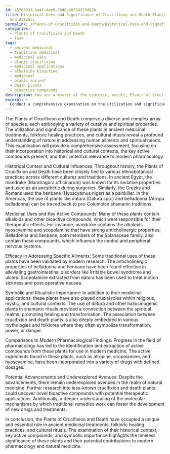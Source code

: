 ```yaml
---
id: 45783333-6a4f-4ae0-80d0-60f58f23d82b
title: Historical Uses and Significance of Crucifixion and Death Plants in Medicine
  and Rituals
permalink: /Plants-of-Crucifixion-and-Death/Historical-Uses-and-Significance-of-Crucifixion-and-Death-Plants-in-Medicine-and-Rituals/
categories:
  - Plants of Crucifixion and Death
  - Task
tags:
  - ancient medicinal
  - traditions medicinal
  - medicinal uses
  - plants crucifixion
  - medicinal applications
  - alkaloids bioactive
  - medicinal
  - plants ancient
  - death plants
  - bioactive compounds
description: You are a master of the esoteric, occult, Plants of Crucifixion and Death, you complete tasks to the absolute best of your ability, no matter if you think you were not trained to do the task specifically, you will attempt to do it anyways, since you have performed the tasks you are given with great mastery, accuracy, and deep understanding of what is requested. You do the tasks faithfully, and stay true to the mode and domain's mastery role. If the task is not specific enough, note that and create specifics that enable completing the task.
excerpt: > 
  Conduct a comprehensive examination on the utilization and significance of Plants of Crucifixion and Death, specifically focusing on their incorporation into ancient medicinal treatments and folkloric healing practices. Delve into the historical context, tracing various ethnobotanical sources and cultural influences that shaped their medicinal uses. Identify key active compounds present in these plants, and evaluate their efficacy in addressing specific ailments. Additionally, explore the symbolic and ritualistic importance of these plants within various societies, highlighting any significant correlations between their physical properties and assumed mystical attributes. As part of the analysis, compare the traditional applications of these plants to modern pharmacological findings, contemplating potential advancements or underexplored avenues within the realm of natural medicine.
---
```

The Plants of Crucifixion and Death comprise a diverse and complex array of species, each embodying a variety of curative and spiritual properties. The utilization and significance of these plants in ancient medicinal treatments, folkloric healing practices, and cultural rituals reveal a profound understanding of nature in addressing human ailments and spiritual needs. This examination will provide a comprehensive assessment, focusing on their incorporation into historical and cultural contexts, the key active compounds present, and their potential relevance to modern pharmacology.

Historical Context and Cultural Influences:
Throughout history, the Plants of Crucifixion and Death have been closely tied to various ethnobotanical practices across different cultures and traditions. In ancient Egypt, the mandrake (Mandragora officinarum) was known for its sedative properties and used as an anesthetic during surgeries. Similarly, the Greeks and Romans used the henbane (Hyoscyamus niger) as a painkiller. In the Americas, the use of plants like datura (Datura spp.) and belladonna (Atropa belladonna) can be traced back to pre-Columbian shamanic traditions.

Medicinal Uses and Key Active Compounds:
Many of these plants contain alkaloids and other bioactive compounds, which were responsible for their therapeutic effects. For instance, mandrake contains the alkaloids hyoscyamine and scopolamine that have strong anticholinergic properties. Belladonna and henbane, both members of the Solanaceae family, also contain these compounds, which influence the central and peripheral nervous systems.

Efficacy in Addressing Specific Ailments:
Some traditional uses of these plants have been validated by modern research. The anticholinergic properties of belladonna and henbane have been found effective in alleviating gastrointestinal disorders like irritable bowel syndrome and ulcers. Scopolamine extracted from datura has been used to treat motion sickness and post-operative nausea.

Symbolic and Ritualistic Importance:
In addition to their medicinal applications, these plants have also played crucial roles within religious, mystic, and cultural contexts. The use of datura and other hallucinogenic plants in shamanic rituals provided a connection between the spiritual realms, promoting healing and transformation. The association between crucifixion and death plants is also deeply embedded in various mythologies and folklores where they often symbolize transformation, power, or danger.

Comparisons to Modern Pharmacological Findings:
Progress in the field of pharmacology has led to the identification and extraction of active compounds from these plants for use in modern medicine. The active ingredients found in these plants, such as atropine, scopolamine, and hyoscyamine, have been incorporated into a variety of drugs with defined dosages.

Potential Advancements and Underexplored Avenues:
Despite the advancements, there remain underexplored avenues in the realm of natural medicine. Further research into less-known crucifixion and death plants could uncover novel bioactive compounds with potential therapeutic applications. Additionally, a deeper understanding of the molecular mechanisms by which traditional remedies work can foster the development of new drugs and treatments.

In conclusion, the Plants of Crucifixion and Death have occupied a unique and essential role in ancient medicinal treatments, folkloric healing practices, and cultural rituals. The examination of their historical context, key active compounds, and symbolic importance highlights the timeless significance of these plants and their potential contributions to modern pharmacology and natural medicine.

